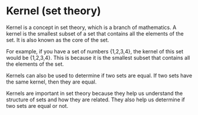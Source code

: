 # Kernel (set theory)

Kernel is a concept in set theory, which is a branch of mathematics. A kernel is the smallest subset of a set that contains all the elements of the set. It is also known as the core of the set.

For example, if you have a set of numbers {1,2,3,4}, the kernel of this set would be {1,2,3,4}. This is because it is the smallest subset that contains all the elements of the set.

Kernels can also be used to determine if two sets are equal. If two sets have the same kernel, then they are equal.

Kernels are important in set theory because they help us understand the structure of sets and how they are related. They also help us determine if two sets are equal or not.

